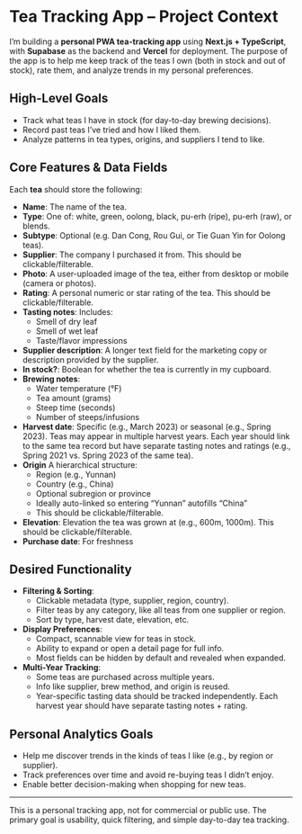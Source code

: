 # Tea Tracking App – Project Context

I’m building a **personal PWA tea-tracking app** using **Next.js + TypeScript**, with **Supabase** as the backend and **Vercel** for deployment. The purpose of the app is to help me keep track of the teas I own (both in stock and out of stock), rate them, and analyze trends in my personal preferences.

## High-Level Goals

- Track what teas I have in stock (for day-to-day brewing decisions).
- Record past teas I’ve tried and how I liked them.
- Analyze patterns in tea types, origins, and suppliers I tend to like.

## Core Features & Data Fields

Each **tea** should store the following:

- **Name**: The name of the tea.
- **Type**: One of: white, green, oolong, black, pu-erh (ripe), pu-erh (raw), or blends.
- **Subtype**: Optional (e.g. Dan Cong, Rou Gui, or Tie Guan Yin for Oolong teas).
- **Supplier**: The company I purchased it from. This should be clickable/filterable.
- **Photo**: A user-uploaded image of the tea, either from desktop or mobile (camera or photos).
- **Rating**: A personal numeric or star rating of the tea. This should be clickable/filterable.
- **Tasting notes**: Includes:
  - Smell of dry leaf
  - Smell of wet leaf
  - Taste/flavor impressions
- **Supplier description**: A longer text field for the marketing copy or description provided by the supplier.
- **In stock?**: Boolean for whether the tea is currently in my cupboard.
- **Brewing notes**:
  - Water temperature (°F)
  - Tea amount (grams)
  - Steep time (seconds)
  - Number of steeps/infusions
- **Harvest date**: Specific (e.g., March 2023) or seasonal (e.g., Spring 2023). Teas may appear in multiple harvest years. Each year should link to the same tea record but have separate tasting notes and ratings (e.g., Spring 2021 vs. Spring 2023 of the same tea).
- **Origin** A hierarchical structure:
  - Region (e.g., Yunnan)
  - Country (e.g., China)
  - Optional subregion or province
  - Ideally auto-linked so entering “Yunnan” autofills “China”
  - This should be clickable/filterable.
- **Elevation**: Elevation the tea was grown at (e.g., 600m, 1000m). This should be clickable/filterable.
- **Purchase date**: For freshness

## Desired Functionality

- **Filtering & Sorting**:
  - Clickable metadata (type, supplier, region, country).
  - Filter teas by any category, like all teas from one supplier or region.
  - Sort by type, harvest date, elevation, etc.
- **Display Preferences**:
  - Compact, scannable view for teas in stock.
  - Ability to expand or open a detail page for full info.
  - Most fields can be hidden by default and revealed when expanded.
- **Multi-Year Tracking**:
  - Some teas are purchased across multiple years.
  - Info like supplier, brew method, and origin is reused.
  - Year-specific tasting data should be tracked independently. Each harvest year should have separate tasting notes + rating.

## Personal Analytics Goals

- Help me discover trends in the kinds of teas I like (e.g., by region or supplier).
- Track preferences over time and avoid re-buying teas I didn’t enjoy.
- Enable better decision-making when shopping for new teas.

---

This is a personal tracking app, not for commercial or public use. The primary goal is usability, quick filtering, and simple day-to-day tea tracking.